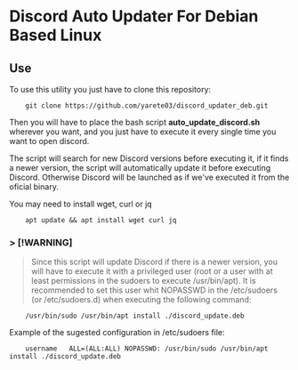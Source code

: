 # Discord Auto Updater For Debian Based Linux

## Use
To use this utility you just have to clone this repository:

```
    git clone https://github.com/yarete03/discord_updater_deb.git
```

Then you will have to place the bash script **auto_update_discord.sh** wherever 
you want, and you just have to execute it every single time you want to open discord.

The script will search for new Discord versions before executing it, if it finds a 
newer version, the script will automatically update it before executing Discord. 
Otherwise Discord will be launched as if we've executed it from the oficial binary.

You may need to install wget, curl or jq

```
    apt update && apt install wget curl jq
```

### > [!WARNING]
> Since this script will update Discord if there is a newer version, you will have to 
execute it with a privileged user (root or a user with at least permissions in the 
sudoers to execute /usr/bin/apt). It is recommended to set this user whit NOPASSWD 
in the /etc/sudoers (or /etc/sudoers.d) when executing the following command:

```
    /usr/bin/sudo /usr/bin/apt install ./discord_update.deb
```

Example of the sugested configuration in /etc/sudoers file:

```
    username   ALL=(ALL:ALL) NOPASSWD: /usr/bin/sudo /usr/bin/apt install ./discord_update.deb
```
